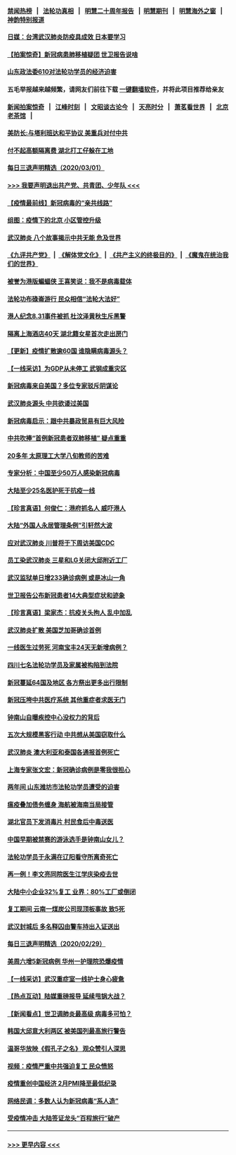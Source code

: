 #### [禁闻热榜](热点新闻.md?=0)  &nbsp;&nbsp;|&nbsp;&nbsp; [法轮功真相](https://github.com/gfw-breaker/truth/blob/master/README.md?=0) &nbsp;&nbsp;|&nbsp;&nbsp; [明慧二十周年报告](https://github.com/gfw-breaker/mh-reports/blob/master/README.md?=0) &nbsp;&nbsp;|&nbsp;&nbsp;[明慧期刊](https://github.com/gfw-breaker/mh-qikan) &nbsp;&nbsp;|&nbsp;&nbsp; [明慧海外之窗](https://github.com/gfw-breaker/mh-news/blob/master/README.md?=0) &nbsp;&nbsp;|&nbsp;&nbsp; [神韵特别报道](https://github.com/gfw-breaker/mh-news/blob/master/shenyun.md?=0)
#### [日媒：台湾武汉肺炎防疫具成效 日本要学习](../pages/nsc413/n11908930.md?t=03021531) 
#### [【拍案惊奇】新冠病患肺移植疑团 世卫报告说啥](../pages/nsc413/n11907972.md?t=03021531) 
#### [山东政法委610对法轮功学员的经济迫害](../pages/nsc413/n11907366.md?t=03021531) 
#### 五毛举报越来越频繁，请网友们前往下载 [一键翻墙软件](https://github.com/gfw-breaker/ssr-accounts)，并将此项目推荐给亲友
#### [新闻拍案惊奇](https://github.com/gfw-breaker/banned-news/blob/master/pages/link4.md) &nbsp;&nbsp;|&nbsp;&nbsp; [江峰时刻](https://github.com/gfw-breaker/banned-news/blob/master/pages/link4.md) &nbsp;&nbsp;|&nbsp;&nbsp; [文昭谈古论今](https://github.com/gfw-breaker/banned-news/blob/master/pages/link4.md) &nbsp;&nbsp;|&nbsp;&nbsp; [天亮时分](https://github.com/gfw-breaker/banned-news/blob/master/pages/link4.md) &nbsp;&nbsp;|&nbsp;&nbsp; [萧茗看世界](https://github.com/gfw-breaker/banned-news/blob/master/pages/link4.md) &nbsp;&nbsp;|&nbsp;&nbsp; [北京老茶馆](https://github.com/gfw-breaker/banned-news/blob/master/pages/link4.md) &nbsp;&nbsp;|&nbsp;&nbsp; 
#### [美防长:与塔利班达和平协议 美重兵对付中共](../pages/nsc413/n11908366.md?t=03021531) 
#### [付不起高额隔离费 湖北打工仔躲在工地](../pages/nsc413/n11907139.md?t=03021531) 
#### [每日三退声明精选（2020/03/01）](../pages/nsc413/n11908451.md?t=03021531) 
#### [>>> 我要声明退出共产党、共青团、少年队 <<<](https://github.com/begood0513/goodnews/blob/master/quit/letter.md) 
#### [【疫情最前线】新冠病毒的“亲共线路”](../pages/nsc413/n11907734.md?t=03021531) 
#### [组图：疫情下的北京 小区管控升级](../pages/nsc413/n11905532.md?t=03021531) 
#### [武汉肺炎 八个故事揭示中共无能 危及世界](../pages/nsc413/n11888055.md?t=03021531) 
#### [《九评共产党》](https://github.com/begood0513/9ping.md/blob/master/README.md) &nbsp;|&nbsp; [《解体党文化》](../../../../jtdwh.md/blob/master/README.md)  &nbsp;|&nbsp; [《共产主义的终极目的》](../../../../gczydzjmd.md/blob/master/README.md) &nbsp;|&nbsp; [《魔鬼在统治我们的世界》](../../../../mgztzwmdsj.md/blob/master/README.md) 
#### [被誉为港版蝙蝠侠 王喜笑说：我不是病毒载体](../pages/nsc413/n11907724.md?t=03021531) 
#### [法轮功布碌崙游行 民众相信“法轮大法好”](../pages/nsc413/n11907645.md?t=03021531) 
#### [港人纪念8.31事件被抓 杜汶泽黄秋生斥黑警](../pages/nsc413/n11907574.md?t=03021531) 
#### [隔离上海酒店40天 湖北籍女星首次走出房门](../pages/nsc413/n11907453.md?t=03021531) 
#### [【更新】疫情扩散逾60国 谁隐瞒病毒源头？](../pages/nsc413/n11890652.md?t=03021531) 
#### [【一线采访】为GDP从未停工 武钢成重灾区](../pages/nsc413/n11907787.md?t=03021531) 
#### [新冠病毒来自美国？多位专家驳斥阴谋论](../pages/nsc413/n11907805.md?t=03021531) 
#### [武汉肺炎源头 中共欲诿过美国](../pages/nsc413/n11907665.md?t=03021531) 
#### [新冠病毒启示：跟中共暴政贸易有巨大风险](../pages/nsc413/n11907718.md?t=03021531) 
#### [中共吹捧“首例新冠患者双肺移植” 疑点重重](../pages/nsc413/n11907615.md?t=03021531) 
#### [20多年 太原理工大学八旬教师的苦难](../pages/nsc413/n11907003.md?t=03021531) 
#### [专家分析：中国至少50万人感染新冠病毒](../pages/nsc413/n11907619.md?t=03021531) 
#### [大陆至少25名医护死于抗疫一线](../pages/nsc413/n11907479.md?t=03021531) 
#### [【珍言真语】何俊仁：港府抓名人 威吓港人](../pages/nsc413/n11907561.md?t=03021531) 
#### [大陆“外国人永居管理条例”引轩然大波](../pages/nsc413/n11907540.md?t=03021531) 
#### [应对武汉肺炎 川普将于下周访美国CDC](../pages/nsc413/n11907493.md?t=03021531) 
#### [员工染武汉肺炎 三星和LG关闭大邱附近工厂](../pages/nsc413/n11907471.md?t=03021531) 
#### [武汉监狱单日增233确诊病例 或是冰山一角](../pages/nsc413/n11907360.md?t=03021531) 
#### [世卫报告公布新冠患者14大典型症状和迹象](../pages/nsc413/n11907472.md?t=03021531) 
#### [【珍言真语】梁家杰：抗疫关头拘人 乱中加乱](../pages/nsc413/n11907444.md?t=03021531) 
#### [武汉肺炎扩散 美国芝加哥确诊首例](../pages/nsc413/n11907347.md?t=03021531) 
#### [一线医生过劳死 河南宝丰24天无新增病例？](../pages/nsc413/n11907430.md?t=03021531) 
#### [四川七名法轮功学员及家属被构陷到法院](../pages/nsc413/n11907214.md?t=03021531) 
#### [新冠蔓延64国及地区 各方祭出更多出行限制](../pages/nsc413/n11907227.md?t=03021531) 
#### [新冠压垮中共医疗系统 其他重症者求医无门](../pages/nsc413/n11905283.md?t=03021531) 
#### [钟南山自曝疾控中心没权力的背后](../pages/nsc413/n11903401.md?t=03021531) 
#### [五次大规模黑客行动 中共想从美国窃取什么](../pages/nsc413/n11899124.md?t=03021531) 
#### [武汉肺炎 澳大利亚和泰国各通报首例死亡](../pages/nsc413/n11906995.md?t=03021531) 
#### [上海专家张文宏：新冠确诊病例是零我很担心](../pages/nsc413/n11906935.md?t=03021531) 
#### [两年间 山东潍坊市法轮功学员遭受的迫害](../pages/nsc413/n11902878.md?t=03021531) 
#### [瘟疫叠加债务缠身 海航被海南当局接管](../pages/nsc413/n11906466.md?t=03021531) 
#### [湖北官员下发消毒片 村民食后中毒送医](../pages/nsc413/n11906520.md?t=03021531) 
#### [中国早期被禁赛的游泳选手是钟南山女儿？](../pages/nsc413/n11906532.md?t=03021531) 
#### [法轮功学员于永满在辽阳看守所离奇死亡](../pages/nsc413/n11906047.md?t=03021531) 
#### [再一例！李文亮同院医生江学庆染疫去世](../pages/nsc413/n11906396.md?t=03021531) 
#### [大陆中小企业32%复工 业界：80%工厂或倒闭](../pages/nsc413/n11906257.md?t=03021531) 
#### [复工期间 云南一煤炭公司现顶板事故 致5死](../pages/nsc413/n11903190.md?t=03021531) 
#### [武汉封城后 多名释囚由警车持出入证送出](../pages/nsc413/n11906273.md?t=03021531) 
#### [每日三退声明精选（2020/02/29）](../pages/nsc413/n11906228.md?t=03021531) 
#### [美周六增5新冠病例 华州一护理院恐爆疫情](../pages/nsc413/n11905823.md?t=03021531) 
#### [【一线采访】武汉重症室一线护士身心疲惫](../pages/nsc413/n11906089.md?t=03021531) 
#### [【热点互动】陆媒重磅报导 延续甩锅大战？](../pages/nsc413/n11905973.md?t=03021531) 
#### [【新闻看点】世卫调肺炎最高级 病毒多可怕？](../pages/nsc413/n11905498.md?t=03021531) 
#### [韩国大邱意大利两区 被美国列最高旅行警告](../pages/nsc413/n11905944.md?t=03021531) 
#### [温哥华放映《假孔子之名》 观众赞引人深思](../pages/nsc413/n11903970.md?t=03021531) 
#### [视频：疫情严重中共强迫复工 民众愤怒](../pages/nsc413/n11905794.md?t=03021531) 
#### [疫情重创中国经济 2月PMI降至最低纪录](../pages/nsc413/n11905093.md?t=03021531) 
#### [网络民调：多数人认为新冠病毒“系人造”](../pages/nsc413/n11905778.md?t=03021531) 
#### [受疫情冲击 大陆签证龙头“百程旅行”破产](../pages/nsc413/n11905777.md?t=03021531) 

----
#### [ >>> 更早内容 <<< ](../indexes/nsc413-earlier.md)
